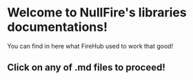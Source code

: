 # Welcome to NullFire's libraries documentations!
You can find in here what FireHub used to work that good!

## Click on any of .md files to proceed!
